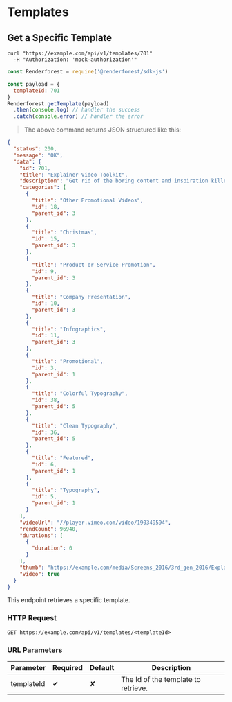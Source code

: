 # Templates


## Get a Specific Template

```shell
curl "https://example.com/api/v1/templates/701"
  -H "Authorization: 'mock-authorization'"
```

```javascript
const Renderforest = require('@renderforest/sdk-js')

const payload = {
  templateId: 701
}
Renderforest.getTemplate(payload)
  .then(console.log) // handler the success
  .catch(console.error) // handler the error
```

> The above command returns JSON structured like this:

```json
{
  "status": 200,
  "message": "OK",
  "data": {
    "id": 701,
    "title": "Explainer Video Toolkit",
    "description": "Get rid of the boring content and inspiration killers. Amaze your audience and create a fascinating video with the help of our super functional Explainer Video Toolkit. More than 400 interactive scenes, including characters, various items, kinetic typography, video and photo holders and more. It's the largest directory of astonishing animations from various fields, breathtaking music library and up to 30 minutes successful project initiative.",
    "categories": [
      {
        "title": "Other Promotional Videos",
        "id": 18,
        "parent_id": 3
      },
      {
        "title": "Christmas",
        "id": 15,
        "parent_id": 3
      },
      {
        "title": "Product or Service Promotion",
        "id": 9,
        "parent_id": 3
      },
      {
        "title": "Company Presentation",
        "id": 10,
        "parent_id": 3
      },
      {
        "title": "Infographics",
        "id": 11,
        "parent_id": 3
      },
      {
        "title": "Promotional",
        "id": 3,
        "parent_id": 1
      },
      {
        "title": "Colorful Typography",
        "id": 38,
        "parent_id": 5
      },
      {
        "title": "Clean Typography",
        "id": 36,
        "parent_id": 5
      },
      {
        "title": "Featured",
        "id": 6,
        "parent_id": 1
      },
      {
        "title": "Typography",
        "id": 5,
        "parent_id": 1
      }
    ],
    "videoUrl": "//player.vimeo.com/video/190349594",
    "rendCount": 96940,
    "durations": [
      {
        "duration": 0
      }
    ],
    "thumb": "https://example.com/media/Screens_2016/3rd_gen_2016/Explainer-Video-Toolkit-3gen/Screen/tumb400.jpg",
    "video": true
  } 
}
```

This endpoint retrieves a specific template.

### HTTP Request

`GET https://example.com/api/v1/templates/<templateId>`

### URL Parameters

Parameter  | Required | Default | Description
---------- | -------- | ------- | -----------
templateId |  ✔       | ✘       | The Id of the template to retrieve.
